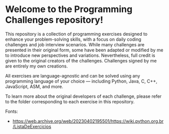 # Welcome to the Programming Challenges repository! 

This repository is a collection of programming exercises designed to enhance your problem-solving skills, with a focus on daily coding challenges and job interview scenarios. While many challenges are presented in their original form, some have been adapted or modified by me to introduce new perspectives and variations. Nevertheless, full credit is given to the original creators of the challenges. Challenges signed by me are entirely my own creations.

All exercises are language-agnostic and can be solved using any programming language of your choice — including Python, Java, C, C++, JavaScript, ASM, and more. 

To learn more about the original developers of each challenge, please refer to the folder corresponding to each exercise in this repository.

Fonts:
- https://web.archive.org/web/20230402195501/https://wiki.python.org.br/ListaDeExercicios
